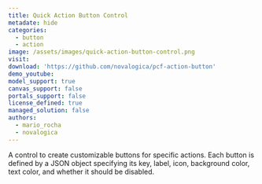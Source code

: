 ```yaml
---
title: Quick Action Button Control
metadate: hide
categories:
  - button
  - action
image: /assets/images/quick-action-button-control.png
visit: 
download: 'https://github.com/novalogica/pcf-action-button'
demo_youtube: 
model_support: true
canvas_support: false
portals_support: false
license_defined: true
managed_solution: false
authors:
  - mario_rocha
  - novalogica
---
```

A control to create customizable buttons for specific actions. Each button is defined by a JSON object specifying its key, label, icon, background color, text color, and whether it should be disabled.
